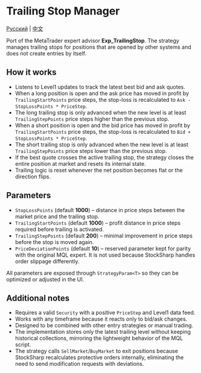 # Trailing Stop Manager
[Русский](README_ru.md) | [中文](README_cn.md)

Port of the MetaTrader expert advisor **Exp_TrailingStop**. The strategy manages trailing stops for positions that are opened by other systems and does not create entries by itself.

## How it works

- Listens to Level1 updates to track the latest best bid and ask quotes.
- When a long position is open and the ask price has moved in profit by `TrailingStartPoints` price steps, the stop-loss is recalculated to `Ask - StopLossPoints * PriceStep`.
- The long trailing stop is only advanced when the new level is at least `TrailingStepPoints` price steps higher than the previous stop.
- When a short position is open and the bid price has moved in profit by `TrailingStartPoints` price steps, the stop-loss is recalculated to `Bid + StopLossPoints * PriceStep`.
- The short trailing stop is only advanced when the new level is at least `TrailingStepPoints` price steps lower than the previous stop.
- If the best quote crosses the active trailing stop, the strategy closes the entire position at market and resets its internal state.
- Trailing logic is reset whenever the net position becomes flat or the direction flips.

## Parameters

- `StopLossPoints` (default **1000**) – distance in price steps between the market price and the trailing stop.
- `TrailingStartPoints` (default **1000**) – profit distance in price steps required before trailing is activated.
- `TrailingStepPoints` (default **200**) – minimal improvement in price steps before the stop is moved again.
- `PriceDeviationPoints` (default **10**) – reserved parameter kept for parity with the original MQL expert. It is not used because StockSharp handles order slippage differently.

All parameters are exposed through `StrategyParam<T>` so they can be optimized or adjusted in the UI.

## Additional notes

- Requires a valid `Security` with a positive `PriceStep` and Level1 data feed.
- Works with any timeframe because it reacts only to bid/ask changes.
- Designed to be combined with other entry strategies or manual trading.
- The implementation stores only the latest trailing level without keeping historical collections, mirroring the lightweight behavior of the MQL script.
- The strategy calls `SellMarket`/`BuyMarket` to exit positions because StockSharp recalculates protective orders internally, eliminating the need to send modification requests with deviations.
